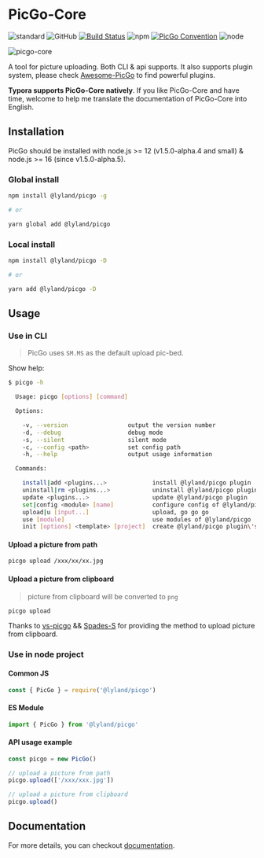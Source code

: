 # PicGo-Core

![standard](https://img.shields.io/badge/code%20style-standard-green.svg?style=flat-square)
![GitHub](https://img.shields.io/github/license/mashape/apistatus.svg?style=flat-square)
[![Build Status](https://img.shields.io/endpoint.svg?url=https%3A%2F%2Factions-badge.atrox.dev%2Fpicgo%2Fpicgo-core%2Fbadge%3Fref%3Dmaster&style=flat-square)](https://actions-badge.atrox.dev/picgo/picgo-core/goto?ref=master)
![npm](https://img.shields.io/npm/v/picgo.svg?style=flat-square)
[![PicGo Convention](https://img.shields.io/badge/picgo-convention-blue.svg?style=flat-square)](https://github.com/PicGo/bump-version)
![node](https://img.shields.io/badge/node-%3E%3D12.0.0-blue?style=flat-square)

![picgo-core](https://cdn.jsdelivr.net/gh/Molunerfinn/test/picgo/picgo-core-fix.jpg)

A tool for picture uploading. Both CLI & api supports. It also supports plugin system, please check [Awesome-PicGo](https://github.com/PicGo/Awesome-PicGo) to find powerful plugins.

**Typora supports PicGo-Core natively**. If you like PicGo-Core and have time, welcome to help me translate the documentation of PicGo-Core into English.

## Installation

PicGo should be installed with node.js >= 12 (v1.5.0-alpha.4 and small) & node.js >= 16 (since v1.5.0-alpha.5).

### Global install

```bash
npm install @lyland/picgo -g

# or

yarn global add @lyland/picgo
```

### Local install

```bash
npm install @lyland/picgo -D

# or

yarn add @lyland/picgo -D
```

## Usage

### Use in CLI

> PicGo uses `SM.MS` as the default upload pic-bed.

Show help:

```bash
$ picgo -h

  Usage: picgo [options] [command]

  Options:

    -v, --version                 output the version number
    -d, --debug                   debug mode
    -s, --silent                  silent mode
    -c, --config <path>           set config path
    -h, --help                    output usage information

  Commands:

    install|add <plugins...>             install @lyland/picgo plugin
    uninstall|rm <plugins...>            uninstall @lyland/picgo plugin
    update <plugins...>                  update @lyland/picgo plugin
    set|config <module> [name]           configure config of @lyland/picgo modules
    upload|u [input...]                  upload, go go go
    use [module]                         use modules of @lyland/picgo
    init [options] <template> [project]  create @lyland/picgo plugin\'s development templates
```

#### Upload a picture from path

```bash
picgo upload /xxx/xx/xx.jpg
```

#### Upload a picture from clipboard

> picture from clipboard will be converted to `png`

```bash
picgo upload
```

Thanks to [vs-picgo](https://github.com/Spades-S/vs-picgo) && [Spades-S](https://github.com/Spades-S) for providing the method to upload picture from clipboard.

### Use in node project

#### Common JS

```js
const { PicGo } = require('@lyland/picgo')
```

#### ES Module

```js
import { PicGo } from '@lyland/picgo'
```

#### API usage example

```js
const picgo = new PicGo()

// upload a picture from path
picgo.upload(['/xxx/xxx.jpg'])

// upload a picture from clipboard
picgo.upload()
```

## Documentation

For more details, you can checkout [documentation](https://picgo.github.io/PicGo-Core-Doc/).
